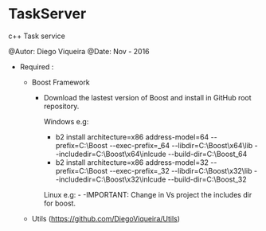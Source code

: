 # TaskServer
c++ Task service

@Autor: Diego Viqueira
@Date: Nov - 2016

- Required : 
  - Boost Framework
    * Download the lastest version of Boost and install in GitHub root repository.
    
      Windows e.g:
        - b2  install architecture=x86  address-model=64 --prefix=C:\Boost --exec-prefix=_64 --libdir=C:\Boost\x64\lib --includedir=C:\Boost\x64\inlcude --build-dir=C:\Boost_64 
        - b2  install architecture=x86  address-model=32 --prefix=C:\Boost --exec-prefix=_32 --libdir=C:\Boost\x32\lib --includedir=C:\Boost\x32\inlcude --build-dir=C:\Boost_32 
     
	    Linux e.g:
	      -
	 -IMPORTANT: Change in Vs project the includes dir for boost.
	 
  - Utils (https://github.com/DiegoViqueira/Utils)
